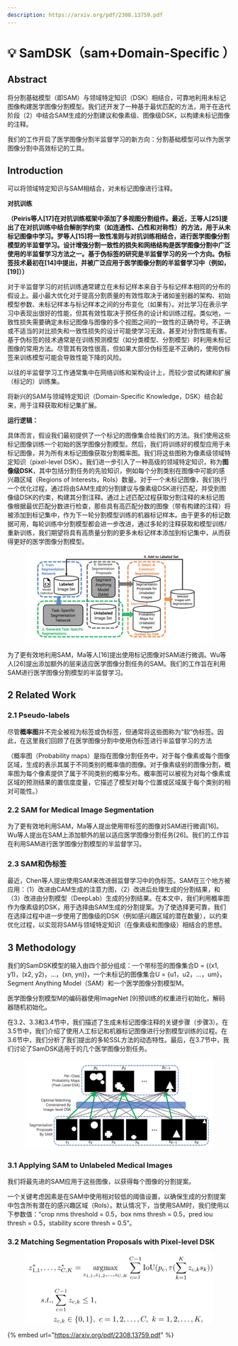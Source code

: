 ```yaml
---
description: https://arxiv.org/pdf/2308.13759.pdf
---
```


# 💡 SamDSK（sam+Domain-Specific ）

## Abstract

将分割基础模型（即SAM）与领域特定知识（DSK）相结合，可靠地利用未标记图像构建医学图像分割模型。我们还开发了一种基于最优匹配的方法，用于在迭代阶段（2）中结合SAM生成的分割建议和像素级、图像级DSK，以构建未标记图像的注释。

我们的工作开启了医学图像分割半监督学习的新方向：分割基础模型可以作为医学图像分割中高效标记的工具。



## Introduction

可以将领域特定知识与SAM相结合，对未标记图像进行注释。



**对抗训练**

**（**Peiris等人\[17]在对抗训练框架中添加了多视图分割组件。最近，王等人\[25]提出了在对抗训练中结合解剖学约束（如连通性、凸性和对称性）的方法，用于从未标记图像中学习。罗等人\[15]将一致性准则与对抗训练相结合，进行医学图像分割模型的半监督学习。设计增强分割一致性的损失和网络结构是医学图像分割中广泛使用的半监督学习方法之一。基于伪标签的研究是半监督学习的另一个方向。伪标签技术最初在\[14]中提出，并被广泛应用于医学图像分割的半监督学习中（例如，\[19]）**）**



对于半监督学习的对抗训练通常建立在未标记样本来自于与标记样本相同的分布的假设上。最小最大优化对于提高分割质量的有效性取决于诸如鉴别器的架构、初始模型参数、未标记样本与标记样本之间的分布变化（如果有）。对比学习在表示学习中表现出很好的性能，但其有效性取决于预任务的设计和训练过程。类似地，一致性损失需要确定未标记图像与图像的多个视图之间的一致性的正确符号。不正确或不适当的对比损失和一致性损失的设计可能使学习无效，甚至对分割性能有害。基于伪标签的技术通常是在训练预测模型（如分类模型、分割模型）时利用未标记图像的常用方法。尽管其有效性很高，但如果大部分伪标签是不正确的，使用伪标签来训练模型可能会导致性能下降的风险。



以往的半监督学习工作通常集中在网络训练和架构设计上，而较少尝试构建和扩展（标记的）训练集。



将新兴的SAM与领域特定知识（Domain-Specific Knowledge，DSK）结合起来，用于注释获取和标记集扩展。



**运行逻辑：**

具体而言，假设我们最初提供了一个标记的图像集合给我们的方法。我们使用这些标记图像训练一个初始的医学图像分割模型。然后，我们将训练好的模型应用于未标记图像，并为所有未标记图像获取分割概率图。我们将这些图称为像素级领域特定知识（pixel-level DSK）。我们进一步引入了一种高级的领域特定知识，称为**图像级DSK**，其中包括分割任务的先验知识，例如每个分割类别在图像中可能的感兴趣区域（Regions of Interests，RoIs）数量。对于一个未标记图像，我们执行一个优化过程，通过将由SAM生成的分割建议与像素级DSK进行匹配，并受到图像级DSK的约束，构建其分割注释。通过上述匹配过程获取分割注释的未标记图像根据最优匹配分数进行检查，那些具有高匹配分数的图像（带有构建的注释）将被添加到标记集中，作为下一轮分割模型训练的机器标记样本。由于更多的标记数据可用，每轮训练中分割模型都会进一步改进，通过多轮的注释获取和模型训练/重新训练，我们期望将具有高质量分割的更多未标记样本添加到标记集中，从而获得更好的医学图像分割模型。

<figure><img src="../.gitbook/assets/image (30).png" alt=""><figcaption></figcaption></figure>

为了更有效地利用SAM，Ma等人\[16]提出使用标记图像对SAM进行微调。Wu等人\[26]提出添加额外的层来适应医学图像分割任务的SAM。我们的工作旨在利用SAM进行医学图像分割模型的半监督学习。





## 2 Related Work&#x20;

### 2.1 Pseudo-labels

尽管**概率图**并不完全被视为标签或伪标签，但通常将这些图称为“软”伪标签。因此，在这里我们回顾了在医学图像分割中使用伪标签进行半监督学习的方法

（概率图（Probability maps）是指在图像分割任务中，对于每个像素或每个图像区域，生成的表示其属于不同类别的概率值的图像。对于像素级别的图像分割，概率图为每个像素提供了属于不同类别的概率分布。概率图可以被视为对每个像素或区域的预测结果的置信度度量，它描述了模型对每个位置或区域属于每个类别的相对可能性。）



### 2.2 SAM for Medical Image Segmentation

为了更有效地利用SAM，Ma等人提出使用带标签的图像对SAM进行微调\[16]。Wu等人提出在SAM上添加额外的层以适应医学图像分割任务\[26]。我们的工作旨在利用SAM进行医学图像分割模型的半监督学习。



### 2.3 SAM和伪标签&#x20;

最近，Chen等人提出使用SAM来改进弱监督学习中的伪标签。SAM在三个地方被应用：（1）改进由CAM生成的注意力图，（2）改进后处理生成的分割结果，和（3）改进由分割模型（DeepLab）生成的分割结果。在本文中，我们利用概率图作为像素级的DSK，用于选择由SAM生成的分割提案。为了使选择更可靠，我们在选择过程中进一步使用了图像级的DSK（例如感兴趣区域的潜在数量），以约束优化过程，以实现将SAM与领域特定知识（在像素级和图像级）相结合的思想。



## 3 Methodology

我们的SamDSK模型的输入由四个部分组成：一个带标签的图像集合D = {(x1, y1)，(x2, y2)，...，(xn, yn)}，一个未标记的图像集合U = {u1，u2，...，um}，Segment Anything Model（SAM）和一个医学图像分割模型M。

医学图像分割模型M的编码器使用ImageNet \[9]预训练的权重进行初始化，解码器随机初始化。

在3.2、3.3和3.4节中，我们描述了生成未标记图像注释的关键步骤（步骤3）。在3.5节中，我们介绍了使用人工标记和机器标记图像进行分割模型训练的过程。在3.6节中，我们分析了我们提出的多轮SSL方法的动态特性。最后，在3.7节中，我们讨论了SamDSK适用于的几个医学图像分割任务。

<figure><img src="../.gitbook/assets/image (31).png" alt=""><figcaption></figcaption></figure>

### 3.1 Applying SAM to Unlabeled Medical Images

我们将最先进的SAM应用于这些图像，以获得每个图像的分割提案。



一个关键考虑因素是在SAM中使用相对较低的阈值设置，以确保生成的分割提案中包含所有潜在的感兴趣区域（RoIs）。默认情况下，当使用SAM时，我们使用以下参数值：“crop nms threshold = 0.5，box nms thresh = 0.5，pred iou thresh = 0.5，stability score thresh = 0.5”。



### 3.2 Matching Segmentation Proposals with Pixel-level DSK



<figure><img src="../.gitbook/assets/image (32).png" alt=""><figcaption></figcaption></figure>







{% embed url="https://arxiv.org/pdf/2308.13759.pdf" %}
